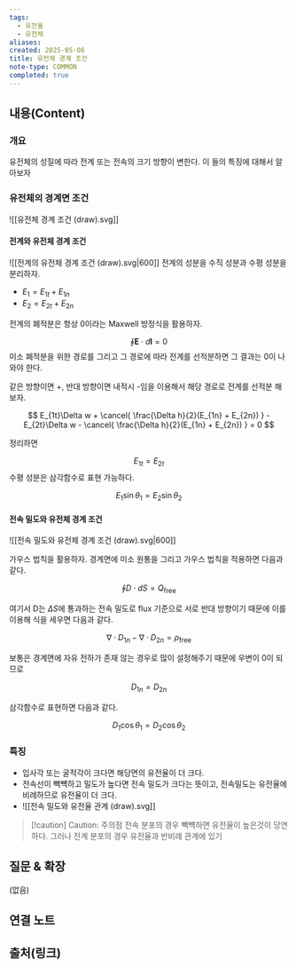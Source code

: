 ```yaml
---
tags:
  - 유전율
  - 유전체
aliases: 
created: 2025-05-06
title: 유전체 경계 조건
note-type: COMMON
completed: true
---
```


## 내용(Content)
### 개요
유전체의 성질에 따라 전계 또는 전속의 크기 방향이 변한다. 이 들의 특징에 대해서 알아보자

### 유전체의 경계면 조건

![[유전체 경계 조건 (draw).svg]]

#### 전계와 유전체 경계 조건

![[전계의 유전체 경계 조건 (draw).svg|600]]
전계의 성분을 수직 성분과 수평 성분을 분리하자.


- $E_{1} = E_{1t} + E_{1n}$
- $E_{2} = E_{2t} + E_{2n}$


전계의 폐적분은 항상 0이라는 Maxwell 방정식을 활용하자.

$$
\oint\mathbf{E} \cdot d\mathbf{l} = 0
$$
미소 폐적분을 위한 경로를 그리고 그 경로에 따라 전계를 선적분하면 그 결과는 0이 나와야 한다.

같은 방향이면 +, 반대 방향이면 내적시 -임을 이용해서 해당 경로로 전계를 선적분 해보자.

$$
E_{1t}\Delta w + \cancel{ \frac{\Delta h}{2}(E_{1n} + E_{2n}) } - E_{2t}\Delta w - \cancel{ \frac{\Delta h}{2}(E_{1n} + E_{2n}) } = 0
$$

정리하면

$$
E_{1t} = E_{2t}
$$
수평 성분은 삼각함수로 표현 가능하다.

$$
E_{1}\sin\theta_{1} = E_{2}\sin\theta_{2}
$$

#### 전속 밀도와 유전체 경계 조건

![[전속 밀도와 유전체 경계 조건 (draw).svg|600]]

가우스 법칙을 활용하자. 경계면에 미소 원통을 그리고 가우스 법칙을 적용하면 다음과 같다.

$$
\oint D \cdot dS = Q_{\text{free}}
$$

여기서 D는 $\Delta S$에 통과하는 전속 밀도로 flux 기준으로 서로 반대 방향이기 때문에 이를 이용해 식을 세우면 다음과 같다.

$$
\nabla \cdot D_{1n} - \nabla \cdot D_{2n} = \rho_{\text{free}}
$$

보통은 경계면에 자유 전하가 존재 않는 경우로 많이 설정해주기 때문에 우변이 0이 되므로

$$
D_{1n} = D_{2n}
$$

삼각함수로 표현하면 다음과 같다.

$$
D_{1}\cos\theta_{1} = D_{2}\cos\theta_{2}
$$

### 특징

- 입사각 또는 굴적각이 크다면 해당면의 유전율이 더 크다.
- 전속선이 빽뺵하고 밀도가 높다면 전속 밀도가 크다는 뜻이고, 전속밀도는 유전율에 비례하므로 유전율이 더 크다.
- ![[전속 밀도와 유전율 관계 (draw).svg]]

>[!caution] Caution: 주의점
>전속 분포의 경우 빽뺵하면 유전율이 높은것이 당연하다. 그러나 전계 분포의 경우 유전율과 반비례 관계에 있기
## 질문 & 확장

(없음)

## 연결 노트

## 출처(링크)

